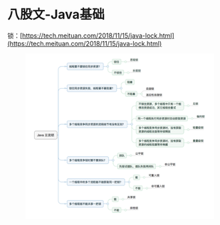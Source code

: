 # 八股文-Java基础

锁：[https://tech.meituan.com/2018/11/15/java-lock.html](https://tech.meituan.com/2018/11/15/java-lock.html)

<figure><img src="../../.gitbook/assets/image (3).png" alt=""><figcaption></figcaption></figure>
